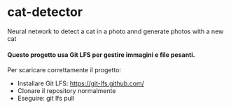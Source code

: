 # cat-detector
Neural network to detect a cat in a photo annd generate photos with a new cat

#### Questo progetto usa Git LFS per gestire immagini e file pesanti.
Per scaricare correttamente il progetto:
- Installare Git LFS: https://git-lfs.github.com/
- Clonare il repository normalmente
- Eseguire: git lfs pull
